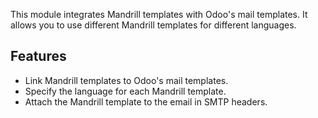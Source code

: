 This module integrates Mandrill templates with Odoo's mail templates. It allows you to use different Mandrill templates for different languages.

## Features

- Link Mandrill templates to Odoo's mail templates.
- Specify the language for each Mandrill template.
- Attach the Mandrill template to the email in SMTP headers.